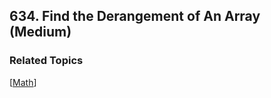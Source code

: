 <!--|This file generated by command(leetcode description); DO NOT EDIT.    |-->
<!--+----------------------------------------------------------------------+-->
<!--|@author    Openset <openset.wang@gmail.com>                           |-->
<!--|@link      https://github.com/openset                                 |-->
<!--|@home      https://github.com/openset/leetcode                        |-->
<!--+----------------------------------------------------------------------+-->

## 634. Find the Derangement of An Array (Medium)



### Related Topics
  [[Math](https://github.com/openset/leetcode/tree/master/tag/math/README.md)]
